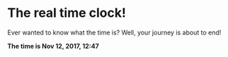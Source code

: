 # The real time clock!

Ever wanted to know what the time is? Well, your journey is about to end!

**The time is Nov 12, 2017, 12:47**
